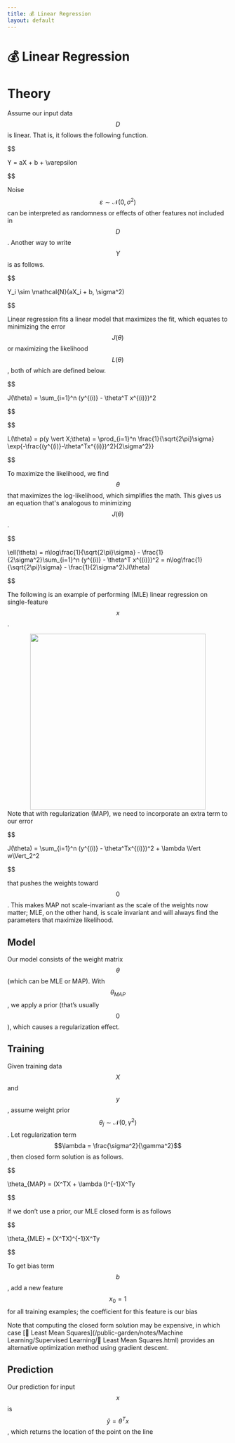 ```yaml
---
title: 💰 Linear Regression
layout: default
---
```


# 💰 Linear Regression

# Theory
Assume our input data $$D$$ is linear. That is, it follows the following function.

$$

 Y = aX + b + \varepsilon 

$$

Noise $$\varepsilon \sim \mathcal{N}(0, \sigma^2)$$ can be interpreted as randomness or effects of other features not included in $$D$$. Another way to write $$Y$$ is as follows.

$$

 Y_i \sim \mathcal{N}(aX_i + b, \sigma^2) 

$$

Linear regression fits a linear model that maximizes the fit, which equates to minimizing the error $$J(\theta)$$ or maximizing the likelihood $$L(\theta)$$, both of which are defined below.

$$

 J(\theta) = \sum_{i=1}^n (y^{(i)} - \theta^T x^{(i)})^2 

$$

$$

 L(\theta) = p(y \vert X;\theta) = \prod_{i=1}^n \frac{1}{\sqrt{2\pi}\sigma} \exp\{-\frac{(y^{(i)}-\theta^Tx^{(i)})^2}{2\sigma^2}\} 

$$

To maximize the likelihood, we find $$\theta$$ that maximizes the log-likelihood, which simplifies the math. This gives us an equation that's analogous to minimizing $$J(\theta)$$.

$$

 \ell(\theta) = n\log\frac{1}{\sqrt{2\pi}\sigma} - \frac{1}{2\sigma^2}\sum_{i=1}^n (y^{(i)} - \theta^T x^{(i)})^2 = n\log\frac{1}{\sqrt{2\pi}\sigma} - \frac{1}{2\sigma^2}J(\theta) 

$$

The following is an example of performing (MLE) linear regression on single-feature $$x$$.
<div style="text-align:center">
<img src="{{ site.url }}{{ site.baseurl }}/notes/Attachments/20221229103224.png?raw=true" width="400"/>
</div>
Note that with regularization (MAP), we need to incorporate an extra term to our error

$$

J(\theta) = \sum_{i=1}^n (y^{(i)} - \theta^Tx^{(i)})^2 + \lambda \Vert w\Vert_2^2

$$

 that pushes the weights toward $$0$$. This makes MAP not scale-invariant as the scale of the weights now matter; MLE, on the other hand, is scale invariant and will always find the parameters that maximize likelihood.

## Model
Our model consists of the weight matrix $$\theta$$ (which can be MLE or MAP). With $$\theta_{MAP}$$, we apply a prior (that’s usually $$0$$), which causes a regularization effect.

## Training
Given training data $$X$$ and $$y$$, assume weight prior $$\theta_j \sim \mathcal{N}(0, \gamma^2)$$. Let regularization term $$\lambda = \frac{\sigma^2}{\gamma^2}$$, then closed form solution is as follows.

$$

 \theta_{MAP} = (X^TX + \lambda I)^{-1}X^Ty 

$$

If we don’t use a prior, our MLE closed form is as follows

$$

 \theta_{MLE} = (X^TX)^{-1}X^Ty 

$$

To get bias term $$b$$, add a new feature $$x_0 = 1$$ for all training examples; the coefficient for this feature is our bias

Note that computing the closed form solution may be expensive, in which case [🗼 Least Mean Squares](/public-garden/notes/Machine Learning/Supervised Learning/🗼 Least Mean Squares.html) provides an alternative optimization method using gradient descent.

## Prediction
Our prediction for input $$x$$ is $$\hat{y} = \theta^T x$$, which returns the location of the point on the line
